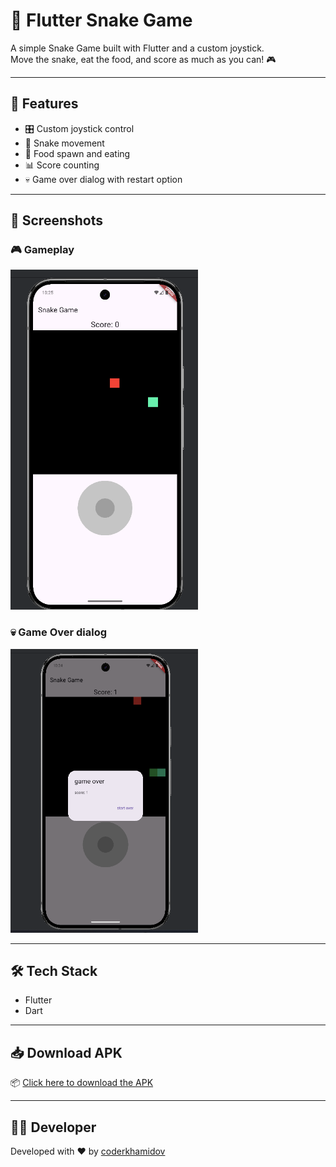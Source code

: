 # 🐍 Flutter Snake Game

A simple Snake Game built with Flutter and a custom joystick.  
Move the snake, eat the food, and score as much as you can! 🎮

---

## 🚀 Features

- 🎛️ Custom joystick control
- 🐍 Snake movement
- 🍎 Food spawn and eating
- 📊 Score counting
- 💀 Game over dialog with restart option

---

## 📸 Screenshots

### 🎮 Gameplay
<img src="screenshots/Screenshot 2025-09-16 222525.png" alt="screenshot1" width="300"/>

### 💀 Game Over dialog
<img src="screenshots/Screenshot 2025-09-16 222422.png" alt="screenshot2" width="300"/>

---

## 🛠️ Tech Stack
- Flutter
- Dart

---

## 📥 Download APK

📦 [Click here to download the APK]([https://t.me/coderkhamidov](https://t.me/coderkhamidov/130))

---

## 👨‍💻 Developer

Developed with ❤️ by [coderkhamidov](https://t.me/coderkhamidov)
